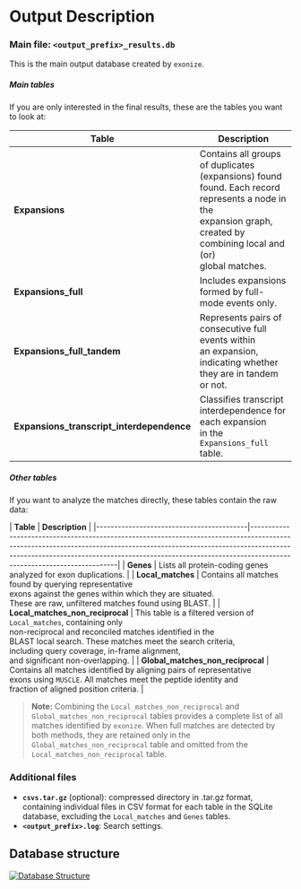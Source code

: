 
Output Description
============

### Main file: `<output_prefix>_results.db`
This is the main output database created by `exonize`.
    
##### Main tables

If you are only interested in the final results, these are the tables you want to look at:
    
| **Table**                                | **Description**                                                                                                                                                                      |
|------------------------------------------|--------------------------------------------------------------------------------------------------------------------------------------------------------------------------------------|
| **Expansions**                           | Contains all groups of duplicates (expansions) found<br/> found. Each record represents a node in the<br/> expansion graph, created by combining local and (or) <br/>global matches. |
| **Expansions_full**                      | Includes expansions formed by full-mode events only.                                                                                                                                 |
| **Expansions_full_tandem**               | Represents pairs of consecutive full events within<br/> an expansion, indicating whether they are in tandem <br/>or not.                                                             |
| **Expansions_transcript_interdependence**| Classifies transcript interdependence for each expansion <br/>in the `Expansions_full` table.                                                                                        |


##### Other tables

If you want to analyze the matches directly, these tables contain the raw data:
   
| **Table**                                    | **Description**                                                                                                                                                                                                                                                                   |
    |------------------------------------------|-----------------------------------------------------------------------------------------------------------------------------------------------------------------------------------------------------------------------------------------------------------------------------------|
    | **Genes**                                | Lists all protein-coding genes analyzed for exon duplications.                                                                                                                                                                                                                    |
    | **Local_matches**                        | Contains all matches found by querying representative <br/>exons against the genes within which they are situated.<br/> These are raw, unfiltered matches found using BLAST.                                                                                                      |
    | **Local_matches_non_reciprocal**         | This table is a filtered version of `Local_matches`, containing only <br/>non-reciprocal and reconciled matches identified in the <br/>BLAST local search. These matches meet the search criteria,<br/> including query coverage, in-frame alignment, <br/>and significant non-overlapping. |
    | **Global_matches_non_reciprocal**        | Contains all matches identified by aligning pairs of representative<br/> exons using `MUSCLE`. All matches meet the peptide identity and <br/>fraction of aligned position criteria.                                                                                              |

> **Note:**
> Combining the `Local_matches_non_reciprocal` and `Global_matches_non_reciprocal` tables provides a complete list of all matches identified by `exonize`. When full matches are detected by both methods, they are retained only in the `Global_matches_non_reciprocal` table and omitted from the `Local_matches_non_reciprocal` table.


### Additional files

- **`csvs.tar.gz`** (optional): compressed directory in .tar.gz format, containing individual files in CSV format for each table in the SQLite database, excluding the `Local_matches` and `Genes` tables.
- **`<output_prefix>.log`**: Search settings.

Database structure
---------------------

<a href="https://github.com/msarrias/exonize/blob/main/figures/database.png" target="_blank">
    <img src="https://github.com/msarrias/exonize/raw/main/figures/database.png" alt="Database Structure">
</a>

